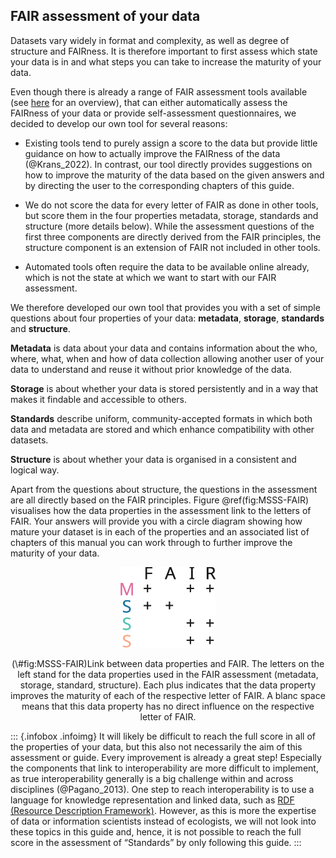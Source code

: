 ## FAIR assessment of your data

Datasets vary widely in format and complexity, as well as degree of structure and FAIRness. It is therefore important to first assess which state your data is in and what steps you can take to increase the maturity of your data. 

Even though there is already a range of FAIR assessment tools available (see [here](https://fairassist.org/) for an overview), that can either automatically assess the FAIRness of your data or provide self-assessment questionnaires, we decided to develop our own tool for several reasons:

- Existing tools tend to purely assign a score to the data but provide little guidance on how to actually improve the FAIRness of the data (@Krans_2022). In contrast, our tool directly provides suggestions on how to improve the maturity of the data based on the given answers and by directing the user to the corresponding chapters of this guide.

- We do not score the data for every letter of FAIR as done in other tools, but score them in the four properties metadata, storage, standards and structure (more details below). While the assessment questions of the first three components are directly derived from the FAIR principles, the structure component is an extension of FAIR not included in other tools. 

- Automated tools often require the data to be available online already, which is not the state at which we want to start with our FAIR assessment.


We therefore developed our own tool that provides you with a set of simple questions about four properties of your data: **metadata**, **storage**, **standards** and **structure**.

**Metadata** is data about your data and contains information about the who, where, what, when and how of data collection allowing another user of your data to understand and reuse it without prior knowledge of the data.

**Storage** is about whether your data is stored persistently and in a way that makes it findable and accessible to others.

**Standards** describe uniform, community-accepted formats in which both data and metadata are stored and which enhance compatibility with other datasets.

**Structure** is about whether your data is organised in a consistent and logical way.

Apart from the questions about structure, the questions in the assessment are all directly based on the FAIR principles. Figure \@ref(fig:MSSS-FAIR) visualises how the data properties in the assessment link to the letters of FAIR. Your answers will provide you with a circle diagram showing how mature your dataset is in each of the properties and an associated list of chapters of this manual you can work through to further improve the maturity of your data.

<div class="figure" style="text-align: center">
<img src="images/Fig2_MSSS-FAIR.svg" alt="Link between data properties and FAIR. The letters on the left stand for the data properties used in the FAIR assessment (metadata, storage, standard, structure). Each plus indicates that the data property improves the maturity of each of the respective letter of FAIR. A blanc space means that this data property has no direct influence on the respective letter of FAIR." width="30%" />
<p class="caption">(\#fig:MSSS-FAIR)Link between data properties and FAIR. The letters on the left stand for the data properties used in the FAIR assessment (metadata, storage, standard, structure). Each plus indicates that the data property improves the maturity of each of the respective letter of FAIR. A blanc space means that this data property has no direct influence on the respective letter of FAIR.</p>
</div>

::: {.infobox .infoimg}
It will likely be difficult to reach the full score in all of the properties of your data, but this also not necessarily the aim of this assessment or guide. Every improvement is already a great step! Especially the components that link to interoperability are more difficult to implement, as true interoperability generally is a big challenge within and across disciplines (@Pagano_2013). One step to reach interoperability is to use a language for knowledge representation and linked data, such as [RDF (Resource Description Framework)](#RDF). However, as this is more the expertise of data or information scientists instead of ecologists, we will not look into these topics in this guide and, hence, it is not possible to reach the full score in the assessment of “Standards” by only following this guide.
:::

<div>
